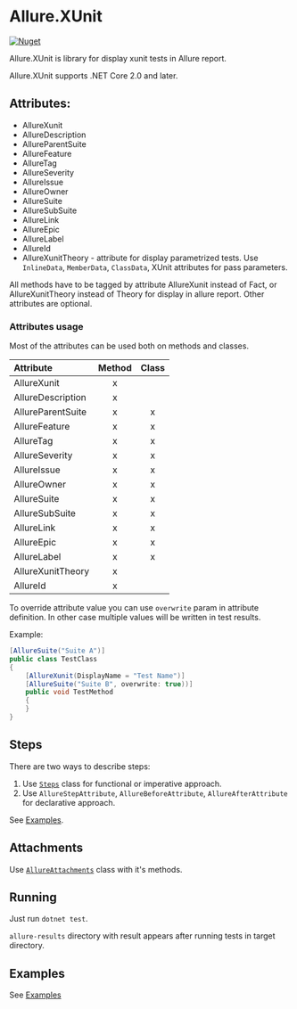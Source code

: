 # Allure.XUnit

[![Nuget](https://img.shields.io/nuget/v/Allure.XUnit)](https://www.nuget.org/packages/Allure.XUnit/)

Allure.XUnit is library for display xunit tests in Allure report.

Allure.XUnit supports .NET Core 2.0 and later.

## Attributes:

* AllureXunit
* AllureDescription
* AllureParentSuite
* AllureFeature
* AllureTag
* AllureSeverity
* AllureIssue
* AllureOwner
* AllureSuite
* AllureSubSuite
* AllureLink
* AllureEpic
* AllureLabel
* AllureId
* AllureXunitTheory - attribute for display parametrized tests. Use ```InlineData```, ```MemberData```, ```ClassData```,
  XUnit attributes for pass parameters.

All methods have to be tagged by attribute AllureXunit instead of Fact, or AllureXunitTheory instead of Theory for
display in allure report. Other attributes are optional.

### Attributes usage

Most of the attributes can be used both on methods and classes.

| Attribute | Method | Class |
|:------------------|:---:|:---:|
| AllureXunit       |  x  |     |
| AllureDescription |  x  |     |
| AllureParentSuite |  x  |  x  |
| AllureFeature     |  x  |  x  |
| AllureTag         |  x  |  x  |
| AllureSeverity    |  x  |  x  |
| AllureIssue       |  x  |  x  |
| AllureOwner       |  x  |  x  |
| AllureSuite       |  x  |  x  |
| AllureSubSuite    |  x  |  x  |
| AllureLink        |  x  |  x  |
| AllureEpic        |  x  |  x  |
| AllureLabel       |  x  |  x  |
| AllureXunitTheory |  x  |     |
| AllureId          |  x  |     |

To override attribute value you can use `overwrite` param in attribute definition.
In other case multiple values will be written in test results.

Example:
```c#
[AllureSuite("Suite A")]
public class TestClass
{
    [AllureXunit(DisplayName = "Test Name")]
    [AllureSuite("Suite B", overwrite: true))]
    public void TestMethod
    {
    }
}
```

## Steps
There are two ways to describe steps:
1. Use [`Steps`](Steps.cs) class for functional or imperative approach.
2. Use `AllureStepAttribute`, `AllureBeforeAttribute`, `AllureAfterAttribute` for declarative approach.

See [Examples](../Allure.XUnit.Examples/ExampleSteps.cs).

## Attachments
Use [`AllureAttachments`](AllureAttachments.cs) class with it's methods.

## Running

Just run `dotnet test`.

`allure-results` directory with result appears after running tests in target directory.

## Examples

See [Examples](../Allure.XUnit.Examples)
